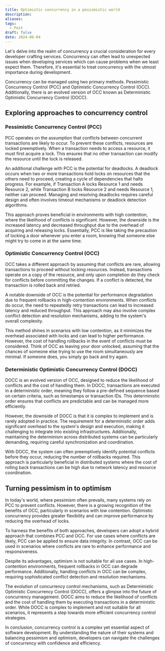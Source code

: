 ```yaml
---
title: Optimistic concurrency in a pessimistic world
description: 
aliases: 
tags:
  - Post
draft: false
date: 2024-06-04
---
```

Let's delve into the realm of concurrency a crucial consideration for every developer crafting services. Concurrency can often lead to unexpected issues when developing services which can cause problems when we least expect them. Therefore, it's essential to treat concurrency with the utmost importance during development.

Concurrency can be managed using two primary methods. Pessimistic Concurrency Control (PCC) and Optimistic Concurrency Control (OCC). Additionally, there is an evolved version of OCC known as Deterministic Optimistic Concurrency Control (DOCC). 

## Exploring approaches to concurrency control

### Pessimistic Concurrency Control (PCC)

PCC operates on the assumption that conflicts between concurrent transactions are likely to occur. To prevent these conflicts, resources are locked preemptively. When a transaction needs to access a resource, it must first acquire a lock. This ensures that no other transaction can modify the resource until the lock is released.

An additional challenge with PCC is the potential for deadlocks. A deadlock occurs when two or more transactions hold locks on resources that the others need to proceed, creating a cycle of dependencies that halts progress. For example, if Transaction A locks Resource 1 and needs Resource 2, while Transaction B locks Resource 2 and needs Resource 1, neither can proceed. Managing and resolving deadlocks requires careful design and often involves timeout mechanisms or deadlock detection algorithms.

This approach proves beneficial in environments with high contention, where the likelihood of conflicts is significant. However, the downside is the increased latency and decreased throughput due to the overhead of acquiring and releasing locks. Essentially, PCC is like taking the precaution of locking a door whenever you enter a room, knowing that someone else might try to come in at the same time.

### Optimistic Concurrency Control (OCC)

OCC takes a different approach by assuming that conflicts are rare, allowing transactions to proceed without locking resources. Instead, transactions operate on a copy of the resource, and only upon completion do they check for conflicts before committing the changes. If a conflict is detected, the transaction is rolled back and retried.

A notable downside of OCC is the potential for performance degradation due to frequent rollbacks in high-contention environments. When conflicts do occur, the need to repeatedly retry transactions can lead to increased latency and reduced throughput. This approach may also involve complex conflict detection and resolution mechanisms, adding to the system's overall complexity.

This method shines in scenarios with low contention, as it minimizes the overhead associated with locks and can lead to higher performance. However, the cost of handling rollbacks in the event of conflicts must be considered. Think of OCC as leaving your door unlocked, assuming that the chances of someone else trying to use the room simultaneously are minimal. If someone does, you simply go back and try again.

### Deterministic Optimistic Concurrency Control (DOCC)

DOCC is an evolved version of OCC, designed to reduce the likelihood of conflicts and the cost of handling them. In DOCC, transactions are executed in a deterministic order, meaning they follow a pre-defined sequence based on certain criteria, such as timestamps or transaction IDs. This deterministic order ensures that conflicts are predictable and can be managed more efficiently.

However, the downside of DOCC is that it is complex to implement and is rarely adopted in practice. The requirement for a deterministic order adds significant overhead to the system's design and execution, making it challenging to integrate into existing infrastructures. Additionally, maintaining the determinism across distributed systems can be particularly demanding, requiring careful synchronization and coordination.

With DOCC, the system can often preemptively identify potential conflicts before they occur, reducing the number of rollbacks required. This approach is particularly beneficial in distributed systems where the cost of rolling back transactions can be high due to network latency and resource coordination.

## Turning pessimism in to optimism

In today's world, where pessimism often prevails, many systems rely on PCC to prevent conflicts. However, there is a growing recognition of the benefits of OCC, particularly in scenarios with low contention. Optimistic concurrency provides greater flexibility and can improve performance by reducing the overhead of locks.

To harness the benefits of both approaches, developers can adopt a hybrid approach that combines PCC and OCC. For use cases where conflicts are likely, PCC can be applied to ensure data integrity. In contrast, OCC can be used in scenarios where conflicts are rare to enhance performance and responsiveness.

Despite its advantages, optimism is not suitable for all use cases. In high-contention environments, frequent rollbacks in OCC can degrade performance. Additionally, handling conflicts in OCC can be complex, requiring sophisticated conflict detection and resolution mechanisms.

The evolution of concurrency control mechanisms, such as Deterministic Optimistic Concurrency Control (DOCC), offers a glimpse into the future of concurrency management. DOCC aims to reduce the likelihood of conflicts and the cost of handling them by executing transactions in a deterministic order. While DOCC is complex to implement and not suitable for all scenarios, it represents a step towards more efficient concurrency control strategies.

In conclusion, concurrency control is a complex yet essential aspect of software development. By understanding the nature of their systems and balancing pessimism and optimism, developers can navigate the challenges of concurrency with confidence and efficiency.